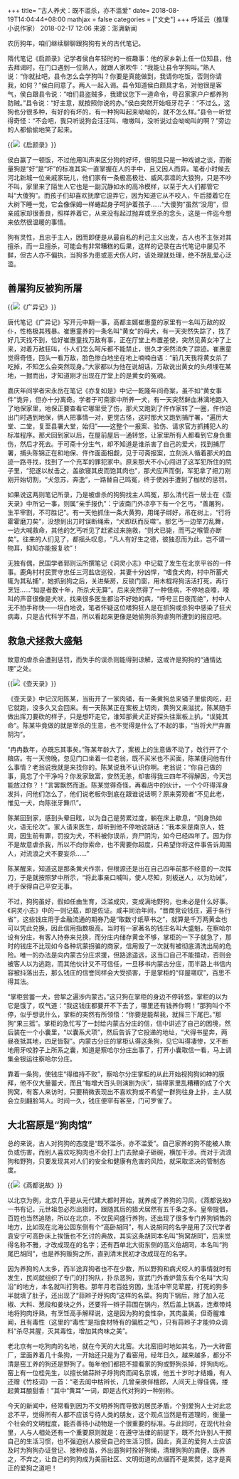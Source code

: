 +++
title= "古人养犬：既不滥杀，亦不滥爱"
date= 2018-08-19T14:04:44+08:00
mathjax = false
categories = ["文史"]
+++
呼延云（推理小说作家） 2018-02-17 12:06 来源：澎湃新闻

农历狗年，咱们继续聊聊跟狗狗有关的古代笔记。

隋代笔记《启颜录》记学者侯白年轻时的一桩趣事：他的家乡新上任一位知县，他去拜谒时，在门口遇到一位熟人，就跟人家吹牛：“我能让县令学狗叫。”熟人说：“你就扯吧，县令怎么会学狗叫？你要是真能做到，我请你吃饭，否则你请我，如何？”侯白同意了。两人一起入谒。县令知道侯白颇具才名，对他很是客气，侯白跟县令说：“咱们县盗贼多，我建议您下一道命令，号召家家户户都养狗防贼。”县令说：“好主意，就按照你说的办。”侯白突然开始咂牙花子：“不过么，这狗也分很多种，有好的有坏的，有一种狗叫起来呦呦的，就不怎么样。”县令一听觉得奇怪：“不会吧，我只听说狗会汪汪叫、嗷嗷叫，没听说过会呦呦叫的啊？”旁边的人都偷偷地笑了起来。

{{<img src="https://ian2.oss-cn-hangzhou.aliyuncs.com/2019-03-09-045412.jpg" alt="《启颜录》">}}

侯白赢了一顿饭，不过他用叫声来区分狗的好坏，很明显只是一种戏谑之谈，而衡量狗是“好”是“坏”的标准其实一直掌握在人的手中，且又因人而异。笔者小时候去河北新城一位亲戚家玩儿，他们家有一条极高极壮、威风凛凛的大狼狗，只是不吵不叫，家里来了陌生人它也是一副沉静如水的高冷模样，以至于大人们都管它叫“大傻狗”。而孩子们却喜欢抚摩它逗弄它，因为知道它从不咬人，午后搂着它在大树下睡一觉，它会像保姆一样蜷起身子呵护着孩子……“大傻狗”虽然“没用”，但亲戚家却很善良，照样养着它，从来没有起过抛弃或烹杀的念头，这是一件迄今想来依然很温暖的事情。

狗有灵性，且忠于主人，因而即便是从最自私的利己主义出发，古人也不主张对其擅杀，而一旦擅杀，可能会有非常糟糕的后果，这样的记录在古代笔记中屡见不鲜，但古人亦不偏执，当狗多为患或恶犬伤人时，该处理就处理，绝不胡乱爱心泛滥。

## 善屠狗反被狗所屠

{{<img src="https://ian2.oss-cn-hangzhou.aliyuncs.com/2019-03-09-045457.jpg" alt="《广异记》">}}

唐代笔记《广异记》写开元中期一事，高都主婿崔惠童的家里有一名叫万敌的奴仆，性格极其残暴。崔惠童养的一条名叫“黄女”的母犬，有一天突然失踪了，找了好几天找不到，恰好崔惠童找万敌有事，正在厅堂上布置差使，突然见黄女冲了上来，对着万敌狂叫，仆人们怎么呵斥都不能禁止，很久才突然消失了踪迹。崔惠童觉得奇怪，回头一看万敌，脸色惨白地坐在地上喃喃自语：“前几天我将黄女杀了吃掉，不知怎么会突然现身。”大家都以为他在说胡话，万敌说出黄女的头颅埋在某地，一掘而出，才知道刚才出现在厅堂上的是黄女的冤魂。

嘉庆年间学者宋永岳在笔记《亦复如是》中记一乾隆年间奇案，虽不如“黄女事件”诡异，但亦十分离奇。学者于可斋家中所养一犬，有一天突然鲜血淋漓地跑入了地保家里，地保正要查看它哪里受了伤，那犬又跑到了仵作家转了一圈，仵作追出门时遇到地保，俩人把事情一对，更觉古怪，这时那犬又跑到捕厅署，“遍历大堂、二堂，复至县署大堂，始归”——这整个一报案、验伤、请求官方抓捕犯人的标准程序。那犬回到家以后，在屋前屋后一通转悠，让家里所有人都看到它身负重伤，然后才死去。于可斋十分生气，却不知道是谁杀害了自己的爱犬，找到捕厅署，捕头陈锦正在和地保、仵作面面相觑，见于可斋报案，立刻派人循着那犬的血迹一路寻找，找到了一个充军的罪犯家中。原来那犬不小心闯进了这军犯所住的院子里，“犯遂以杖击之，盖欲寝其皮而饱其肉也”，那犬应声而倒，军犯拿了把刀刚刚开始切割，“犬忽苏，奔逸”，一路替自己鸣冤，终于使凶手遭到了枷杖的惩罚。

如果说这两则笔记所录，乃是被虐杀的狗狗找主人鸣冤，那么清代百一居士在《壶天录》中所记一事，则属“亲手报仇”：宁波南门外凉亭下有一个乞丐，“善屠狗，生平宰割，不可胜记”。有一天他抓住一条大黄狗，用绳子绑好，吊在树上，“行将霍霍磨刀矣”，没想到出刀时误断绳索，“犬即跃而反噬”。那乞丐一边举刀乱舞，一边大喊救命，其他的乞丐听见了赶紧过来施救，“则犬已毙，而丐之喉管亦断矣”。往来的人们见了，都摇头叹息，“凡人有好生之德，彼独忍而为此，岂不谓一物耳，抑知亦能报复欤”！

无独有偶，民国学者郭则沄所撰笔记《洞灵小志》中记载了发生在北京平谷的一件事。鹿角村村民贾守忠任三河盐店巡役，其妻十分凶悍，“嗜食犬肉，村中所蓄犬辄为其私捕”，她抓到狗之后，关进柴房，反锁门窗，用木棍将狗活活打死，再行烹饪……“如是者数十年，所杀犬无算”。后来突然得了一种怪病，不停地哀嚎，嚎叫的声音很像是犬吠，找来很多医生都治不好她的病，“呼号三日夜而绝”，村中人无不拍手称快——坦白地说，笔者怀疑这位嗜狗狂人是在抓狗或杀狗中感染了狂犬病毒，只是古代科学不昌，所以看起来更像是她偷狗杀狗虐狗所遭到的报应吧。

## 救急犬拯救大盛魁

故意的虐杀会遭到惩罚，而失手的误杀则能得到谅解，这或许是狗狗的“通情达理”之处。

{{<img src="https://ian2.oss-cn-hangzhou.aliyuncs.com/2019-03-09-045520.jpg" alt="《壶天录》">}}

《壶天录》中记汉阳陈某，当街开了一家肉铺，有一条黄狗总来铺子里偷肉吃，赶它就跑，没多久又会回来。有一天陈某正在案板上切肉，黄狗又来滋扰，陈某随手做出挥刀要砍的样子，只是想吓走它，谁知那黄犬正好探头往案板上扒，“误毙其命”。陈某毕竟做的就是宰杀的生意，也不觉得是什么了不起的事，“当将犬尸弃置阴沟”。

“冉冉数年，亦既忘其事矣。”陈某年龄大了，案板上的生意做不动了，改行开了个粮店。有一天傍晚，忽见门口坐着一位老翁，既不买米也不买面，陈某便问他有什么事情？老翁说我就是来找你的。陈某说我不认识你啊。老翁说：“你自己做的事，竟忘了个干净吗？你发家致富，安然无恙，却害得我三四年不得解困，今天岂能放过你？！”言罢飘然而逝。陈某觉得奇怪，再看店中的伙计，一个个吓得浑身发抖，问他们怎么了，他们说老板你到底在跟谁说话啊？原来旁观者“不见此老，惟见一犬，向陈张牙舞爪”。

陈某回到家，感到头晕目眩，以为自己是劳累过度，躺在床上歇息，“则身热如火，语无伦次”。家人请来医生，却听到他不停地说胡话：“我本来是南京人，姓周，因生前有罪，罚投为犬，不料被你误杀，弃尸阴沟，如今已经四年了。因为你不是故意虐杀我，所以不向你索命，也不需要你超度，只希望你将这件事告诉周围人，对流浪之犬不要妄杀……”

陈某醒来，知道这是那条黄犬作祟，但根源还是出在自己四年前那不经意的一次挥刀，于是就按照梦中所示，“将此事亲口喊叫，使人尽知，刻板送人，以为劝诫”，终于保得自己平安无事。

不过，狗狗虽好，假如任由生育，泛滥成灾，变成满地野狗，也未必是什么好事。《洞灵小志》中的一则记载，即是佐证。咸丰同治年间，“晋商竞设钱庄，遍于各行省”，这些钱庄用于金融流通的期券乃是“取数寸纸草书之”，就算是千万两黄金也可以凭此兑换，因此信用指数极高。当时有一家著名的钱庄名叫大盛魁，在察哈尔设有分庄，有客人持券来兑换，而分庄内储存黄金不够，掌柜的一下子就急了，那时的钱庄不比现如今各种坑蒙拐骗的商家，信用毁了一次就有被彻底清洗出局的危险。唯一的办法是向内蒙古分庄求援，但路途遥远，这当口自己不能擅动，否则会被客人以为逃跑，而其他伙计又不可信任，一旦移书内蒙古分庄，而半路上书信内容被抖落出去，那么钱庄的信誉同样会大受损害，于是掌柜的“仰屋嗟叹”，百思不得其法。

“掌柜尝蓄一犬，尝挈之遍涉内蒙古。”这只狗在掌柜的身边不停转悠，掌柜的以为它是饿了，叹气道：“我这钱庄都要开不下去了，哪里还有钱养你啊！”那狗叫个不停，似乎想说什么，掌柜的突然有所领悟：“你要是能帮我，就摇三下尾巴。”那狗“果三摇”。掌柜的急忙写了一封给内蒙古分庄的信，信中讲述了自己的困境，然后装在一个小囊里，“以囊系犬项”，然后告诉了它投递的地址，“犬得书星奔，两昼夜抵其地，四足皆裂”。内蒙古分庄的掌柜认得这条狗，见它叫得凄惨，又不断地用牙咬脖子上所系之囊，知道是察哈尔分庄出事了，打开小囊取信一看，马上调集金银运往察哈尔分庄。

靠着一条狗，使钱庄“得维持不败”，察哈尔分庄掌柜的从此开始视狗狗如神的膜拜，他不仅大量蓄犬，而且“每增犬百头则演剧为庆”，搞得家里乱糟糟的成了个大狗窝，有客人来访时，只要稍微表现出不喜欢狗或不希望一群狗往身上扑，主人就会立刻翻脸骂人。时间一久，钱庄便罕有客至，门可罗雀了。

## 大北窑原是“狗肉馆”

总的来说，古人对狗狗的态度是“既不滥杀，亦不滥爱”。自己家养的狗不能被人欺负或伤害，而别人喜欢吃狗肉也不会打上门去掀桌子砸碗，横加干涉。而对于流浪狗和野狗，只要发现其对人们的安全和健康有危害的风险，就采取坚决的管制态度。

{{<img src="https://ian2.oss-cn-hangzhou.aliyuncs.com/2019-03-09-045536.jpg" alt="《燕都说故》">}}

以北京为例，北京几乎是从元代建大都时开始，就养成了养狗的习风，《燕都说故》一书有记，元世祖忽必烈出猎时，跟随其后的猎犬居然有五千条之多。皇帝提倡，百姓也当然追随，所以在北京，不仅民间盛行养狗，还出现了很多专门养狗销售的地方，比如现在北海公园东侧有个“高卧胡同”，有人说胡同的名字是用了汉代学者袁安宁可高卧床上挨饿也不乞讨的典故，其实这条胡同本名叫“狗窝胡同”，后来觉得名称不雅，才改成现在的名字；还有西单北大街东侧的高义伯胡同，本名叫“狗尾巴胡同”，也是养狗贩狗之所，直到清末民初才改成现在的名字。

因为养狗的人太多，而半途弃狗者也不在少数，所以野狗和病犬咬人的事情就时有发生，民间就组织了专门的打狗队，扑杀恶狗，宣武门外香炉营东有个名叫“大沟沿”的地方，本名就叫打狗巷。那年月老百姓穷困，生活中罕见荤腥，打死的狗多半就填了肚子，还出现了“蒜辫子烀狗肉”这样的名菜。狗肉下锅后，除了加入花椒、大料、葱段和姜块之外，还要将一辫子蒜围在锅内，然后盖上锅盖，连煮带炖地将狗肉烀熟，有烹饪高手解释说，这是因为狗的食性杂，其肉虽美，但奇腥难闻，且有毒性（这里的“毒性”是指食材特有的偏胜之气），只有蒜辫子才能帅众调料“杀尽其腥，灭其毒性，增加其肉味之美”。

老北京有一吃狗肉的名地，就在今天的大北窑。大北窑旧时地如其名，乃一大砖窑厂，里面养着几十条狗，一开始还只是为了看窑用，经年日久，越来越多，都分不清是窑工养的狗还是野狗了。每年他们都把不擅看家的狗或野狗杀掉，烀狗肉吃。窑上有一位桂先生，以擅长做蒜辫子烀狗肉而闻名京城，他五十岁时才结婚，有人还赠《竹枝词》一首：“老去闺中枯辫长，几曾亲肤伴檀郎，人间天上得佳偶，搂起黄耳酿甜香！”其中“黄耳”一词，即是古代对狗的一种别称。

今天的新闻中，经常看到因为不文明养狗而导致的居民矛盾，个别爱狗人士对此忿忿不平，觉得所有人都不应该亏待人类的朋友，这个观点当然是有道理的，衡量一个社会的文明程度，能否善待小动物是一个很重要的标准。与此同时，在现代社会里，人与人相处还有一个重要原则就是：在遵守法律的前提下，既不允许别人干预自己的生活习惯，也不强迫别人接受自己的生活习惯。因此，真正的爱狗人士应该及时为狗狗办证登记、接种疫苗，外出遛狗时拴好狗绳，清理狗狗的粪便，既养之，不弃之，让自己的狗狗成为美丽社区、文明街道的点缀而不是累赘，这才是真正的爱狗之道吧！
